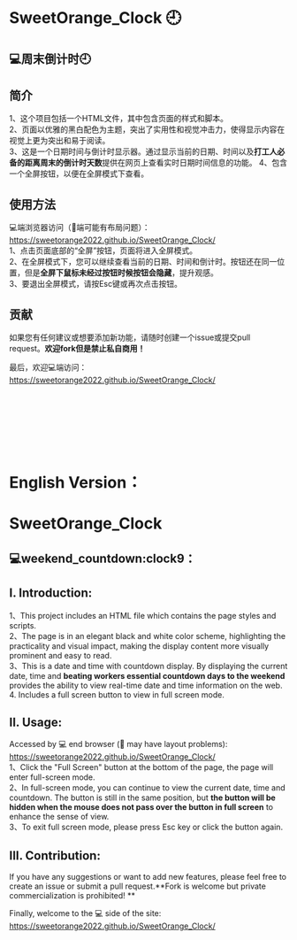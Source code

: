 SweetOrange_Clock 🕘
===  

:computer:周末倒计时:clock9:
---

简介
---
1、这个项目包括一个HTML文件，其中包含页面的样式和脚本。  
2、页面以优雅的黑白配色为主题，突出了实用性和视觉冲击力，使得显示内容在视觉上更为突出和易于阅读。  
3、这是一个日期时间与倒计时显示器。通过显示当前的日期、时间以及**打工人必备的距离周末的倒计时天数**提供在网页上查看实时日期时间信息的功能。
4、包含一个全屏按钮，以便在全屏模式下查看。 

使用方法
---
:computer:端浏览器访问（:iphone:端可能有布局问题）：  https://sweetorange2022.github.io/SweetOrange_Clock/  
1、点击页面底部的“全屏”按钮，页面将进入全屏模式。  
2、在全屏模式下，您可以继续查看当前的日期、时间和倒计时。按钮还在同一位置，但是**全屏下鼠标未经过按钮时候按钮会隐藏**，提升观感。  
3、要退出全屏模式，请按Esc键或再次点击按钮。  

贡献
---
如果您有任何建议或想要添加新功能，请随时创建一个issue或提交pull request。**欢迎fork但是禁止私自商用！**  

最后，欢迎:computer:端访问： https://sweetorange2022.github.io/SweetOrange_Clock/


  
  <br>
  <br>
  <br>
  <br>
  <br>
  <br>
  
  
  
English Version：
===
SweetOrange_Clock 
===  

:computer:weekend_countdown:clock9：
---

I. Introduction:  
---
1、This project includes an HTML file which contains the page styles and scripts.  
2、The page is in an elegant black and white color scheme, highlighting the practicality and visual impact, making the display content more visually prominent and easy to read.  
3、This is a date and time with countdown display. By displaying the current date, time and **beating workers essential countdown days to the weekend** provides the ability to view real-time date and time information on the web.
4. Includes a full screen button to view in full screen mode. 

II. Usage:  
---
Accessed by :computer: end browser (:iphone: may have layout problems): https://sweetorange2022.github.io/SweetOrange_Clock/  
1、Click the "Full Screen" button at the bottom of the page, the page will enter full-screen mode.  
2、In full-screen mode, you can continue to view the current date, time and countdown. The button is still in the same position, but **the button will be hidden when the mouse does not pass over the button in full screen** to enhance the sense of view.  
3、To exit full screen mode, please press Esc key or click the button again.  

III. Contribution:  
---
If you have any suggestions or want to add new features, please feel free to create an issue or submit a pull request.**Fork is welcome but private commercialization is prohibited! **  

Finally, welcome to the :computer: side of the site: https://sweetorange2022.github.io/SweetOrange_Clock/

